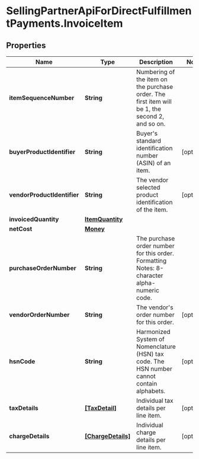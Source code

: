 # SellingPartnerApiForDirectFulfillmentPayments.InvoiceItem

## Properties

Name | Type | Description | Notes
------------ | ------------- | ------------- | -------------
**itemSequenceNumber** | **String** | Numbering of the item on the purchase order. The first item will be 1, the second 2, and so on. | 
**buyerProductIdentifier** | **String** | Buyer&#39;s standard identification number (ASIN) of an item. | [optional] 
**vendorProductIdentifier** | **String** | The vendor selected product identification of the item. | [optional] 
**invoicedQuantity** | [**ItemQuantity**](ItemQuantity.md) |  | 
**netCost** | [**Money**](Money.md) |  | 
**purchaseOrderNumber** | **String** | The purchase order number for this order. Formatting Notes: 8-character alpha-numeric code. | 
**vendorOrderNumber** | **String** | The vendor&#39;s order number for this order. | [optional] 
**hsnCode** | **String** | Harmonized System of Nomenclature (HSN) tax code. The HSN number cannot contain alphabets. | [optional] 
**taxDetails** | [**[TaxDetail]**](TaxDetail.md) | Individual tax details per line item. | [optional] 
**chargeDetails** | [**[ChargeDetails]**](ChargeDetails.md) | Individual charge details per line item. | [optional] 


